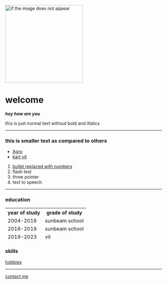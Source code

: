 <!DOCTYPE html>
<html lang="en" dir="ltr">
  <head>
    <meta charset="utf-8">
    <title>shivangi</title>
  </head>
  <body>
    <img src="1a2.jpg" alt="if the image does not appear"style="width:250px;height:250px">
<h1>welcome</h1>
<p><em><strong>hey how are you</strong></em></p>
<p>this is just normal text without bold and itlalics</p>
<hr>
<h3>this is smaller text as compared to others</h3>
<ul>
  <li>
  <a href="https://github.com">Agro</a>
  </li>
  <li>
    <a href="https://www.facebook.com">kart vit</a>
  </li>
</ul>
<ol>
  <li>
    <a href="https://www.hackerrank.com/">bullet replaced with numbers</a> </li>
  <li>flash test</li>
  <li> three pointer</li>
  <li> text to speech</li>
</ol>
<hr>
<h3>education</h3>
<table cellspacing="10">
  <thead>
    <tr>
      <th>
        year of study
      </th>
      <th>
        grade of study
      </th>
    </tr>
    <tr>
      <td>
      2004-2016
      </td>
      <td>
        sunbeam school
      </td>
    </tr>
    <tr>
      <td>
        2016-2019
      </td>
      <td>
        sunbeam school
      </td>
    </tr>
    <tr>
      <td>
        2019-2023
      </td>
      <td>
        vit
      </td>
    </tr>
  </thead>
</table
<hr>
<h3>skills</h3>
<a href="hobbies.html">hobbies</a>
<hr>
<a href="contactinfo.html">contact me</a>
  </body>
</html>
